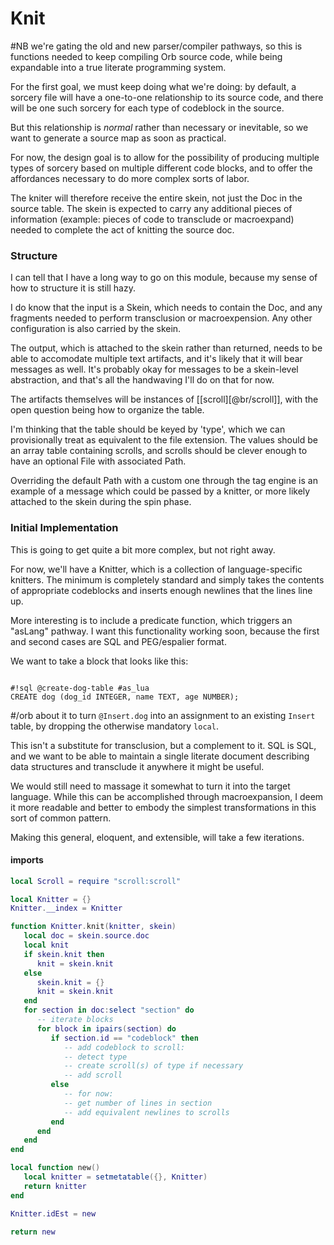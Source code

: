 # Knit

#NB we're gating the old and new parser/compiler pathways, so this is
functions needed to keep compiling Orb source code, while being expandable
into a true literate programming system.


For the first goal, we must keep doing what we're doing: by default, a sorcery
file will have a one-to-one relationship to its source code, and there will be
one such sorcery for each type of codeblock in the source.


But this relationship is _normal_ rather than necessary or inevitable, so we
want to generate a source map as soon as practical.


For now, the design goal is to allow for the possibility of producing multiple
types of sorcery based on multiple different code blocks, and to offer the
affordances necessary to do more complex sorts of labor.


The kniter will therefore receive the entire skein, not just the Doc in the
source table.  The skein is expected to carry any additional pieces of
information (example: pieces of code to transclude or macroexpand) needed to
complete the act of knitting the source doc.


### Structure

  I can tell that I have a long way to go on this module, because my sense of
how to structure it is still hazy.


I do know that the input is a Skein, which needs to contain the Doc, and any
fragments needed to perform transclusion or macroexpension.  Any other
configuration is also carried by the skein.


The output, which is attached to the skein rather than returned, needs to be
able to accomodate multiple text artifacts, and it's likely that it will bear
messages as well.  It's probably okay for messages to be a skein-level
abstraction, and that's all the handwaving I'll do on that for now.


The artifacts themselves will be instances of [[scroll][@br/scroll]], with the
open question being how to organize the table.


I'm thinking that the table should be keyed by 'type', which we can
provisionally treat as equivalent to the file extension. The values should be
an array table containing scrolls, and scrolls should be clever enough to have
an optional File with associated Path.


Overriding the default Path with a custom one through the tag engine is an
example of a message which could be passed by a knitter, or more likely
attached to the skein during the spin phase.


### Initial Implementation

This is going to get quite a bit more complex, but not right away.


For now, we'll have a Knitter, which is a collection of language-specific
knitters.  The minimum is completely standard and simply takes the contents of
appropriate codeblocks and inserts enough newlines that the lines line up.


More interesting is to include a predicate function, which triggers an
"asLang" pathway.  I want this functionality working soon, because the first
and second cases are SQL and PEG/espalier format.


We want to take a block that looks like this:

```orb

#!sql @create-dog-table #as_lua
CREATE dog (dog_id INTEGER, name TEXT, age NUMBER);
```
#/orb
about it to turn ``@Insert.dog`` into an assignment to an existing ``Insert``
table, by dropping the otherwise mandatory ``local``.


This isn't a substitute for transclusion, but a complement to it. SQL is SQL,
and we want to be able to maintain a single literate document describing data
structures and transclude it anywhere it might be useful.


We would still need to massage it somewhat to turn it into the target
language.  While this can be accomplished through macroexpansion, I deem it
more readable and better to embody the simplest transformations in this sort
of common pattern.


Making this general, eloquent, and extensible, will take a few iterations.


#### imports

```lua
local Scroll = require "scroll:scroll"
```
```lua
local Knitter = {}
Knitter.__index = Knitter
```
```lua
function Knitter.knit(knitter, skein)
   local doc = skein.source.doc
   local knit
   if skein.knit then
      knit = skein.knit
   else
      skein.knit = {}
      knit = skein.knit
   end
   for section in doc:select "section" do
      -- iterate blocks
      for block in ipairs(section) do
         if section.id == "codeblock" then
            -- add codeblock to scroll:
            -- detect type
            -- create scroll(s) of type if necessary
            -- add scroll
         else
            -- for now:
            -- get number of lines in section
            -- add equivalent newlines to scrolls
         end
      end
   end
end
```
```lua
local function new()
   local knitter = setmetatable({}, Knitter)
   return knitter
end

Knitter.idEst = new
```
```lua
return new
```
